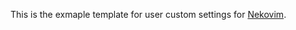 This is the exmaple template for user custom settings for [Nekovim](https://github.com/NiamhFerns/Nekovim.git).
